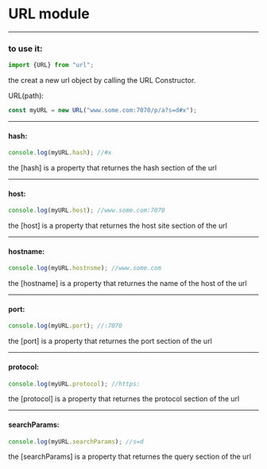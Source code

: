 # URL module
---

### to use it:

```javascript
import {URL} from "url";
```

the creat a new url object by calling the URL Constructor.

URL(path):
```javascript
const myURL = new URL("www.some.com:7070/p/a?s=d#x");
```

---

#### hash:

```javascript
console.log(myURL.hash); //#x
```

the [hash] is a property that returnes the hash section of the url

---

#### host:

```javascript
console.log(myURL.host); //www.some.com:7070
```

the [host] is a property that returnes the host site section of the url

---

#### hostname:

```javascript
console.log(myURL.hostnsme); //www.some.com
```

the [hostname] is a property that returnes the name of the host of the url

---

#### port:

```javascript
console.log(myURL.port); //:7070
```

the [port] is a property that returnes the port section of the url

---

#### protocol:

```javascript
console.log(myURL.protocol); //https:
```

the [protocol] is a property that returnes the protocol section of the url

---

#### searchParams:

```javascript
console.log(myURL.searchParams); //s=d
```

the [searchParams] is a property that returnes the query section of the url
